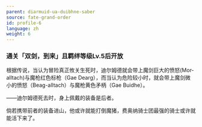 ```yaml
---
parent: diarmuid-ua-duibhne-saber
source: fate-grand-order
id: profile-6
language: zh
weight: 6
---
```


### 通关「双剑，到来」且羁绊等级Lv.5后开放

根据传说，当认为冒险真正攸关生死时，迪尔姆德就会带上魔剑巨大的愤怒(Mor-alltach)与魔枪红色标枪（Gae Dearg），而当认为危险较小时，就会带上魔剑微小的愤怒（Beag-alltach）与魔枪黄色矛柄（Gae Buidhe）。

——迪尔姆德死去时，身上佩戴的装备是后者。

倘若携带前者的装备进山，他或许就能打倒魔猪，费奥纳骑士团最强的骑士或许就能活下来了。
